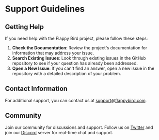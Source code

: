 # Support Guidelines

## Getting Help

If you need help with the Flappy Bird project, please follow these steps:

1. **Check the Documentation**: Review the project's documentation for information that may address your issue.
2. **Search Existing Issues**: Look through existing issues in the GitHub repository to see if your question has already been addressed.
3. **Open a New Issue**: If you can't find an answer, open a new issue in the repository with a detailed description of your problem.

## Contact Information

For additional support, you can contact us at [support@flappybird.com](mailto:support@flappybird.com).

## Community

Join our community for discussions and support. Follow us on [Twitter](https://twitter.com/flappybird) and join our [Discord](https://discord.gg/flappybird) server for real-time chat and support.
